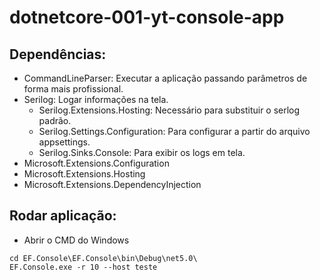 # dotnetcore-001-yt-console-app

## Dependências:

- CommandLineParser: Executar a aplicação passando parâmetros de forma mais profissional.
- Serilog: Logar informações na tela.
    - Serilog.Extensions.Hosting: Necessário para substituir o serlog padrão.
    - Serilog.Settings.Configuration: Para configurar a partir do arquivo appsettings.
    - Serilog.Sinks.Console: Para exibir os logs em tela.
- Microsoft.Extensions.Configuration
- Microsoft.Extensions.Hosting
- Microsoft.Extensions.DependencyInjection

## Rodar aplicação:
- Abrir o CMD do Windows
```
cd EF.Console\EF.Console\bin\Debug\net5.0\
EF.Console.exe -r 10 --host teste
```
